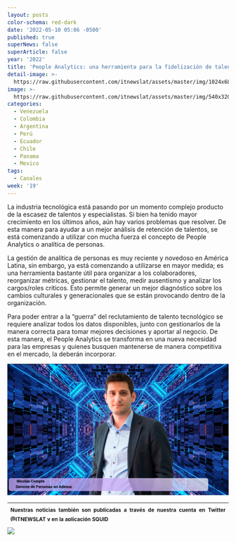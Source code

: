 ```yaml
---
layout: posts
color-schema: red-dark
date: '2022-05-10 05:06 -0500'
published: true
superNews: false
superArticle: false
year: '2022'
title: 'People Analytics: una herramienta para la fidelización de talentos '
detail-image: >-
  https://raw.githubusercontent.com/itnewslat/assets/master/img/1024x680/Nicolas-Compte-g.jpg
image: >-
  https://raw.githubusercontent.com/itnewslat/assets/master/img/540x320/Nicolas-Compte-p.jpg
categories:
  - Venezuela
  - Colombia
  - Argentina
  - Perú
  - Ecuador
  - Chile
  - Panama
  - Mexico
tags:
  - Canales
week: '19'
---
```

La industria tecnológica está pasando por un momento complejo producto de la escasez de talentos y especialistas. Si bien ha tenido mayor crecimiento en los últimos años, aún hay varios problemas que resolver. De esta manera para ayudar a un mejor análisis de retención de talentos, se está comenzando a utilizar con mucha fuerza el concepto de People Analytics o analítica de personas. 

La gestión de analítica de personas es muy reciente y novedoso en América Latina, sin embargo, ya está comenzando a utilizarse en mayor medida; es una herramienta bastante útil para organizar a los colaboradores, reorganizar métricas, gestionar el talento, medir ausentismo y analizar los cargos/roles críticos. Esto permite generar un mejor diagnóstico sobre los cambios culturales y generacionales que se están provocando dentro de la organización. 

Para poder entrar a la “guerra” del reclutamiento de talento tecnológico se requiere analizar todos los datos disponibles, junto con gestionarlos de la manera correcta para tomar mejores decisiones y aportar al negocio. De esta manera, el People Analytics se transforma en una nueva necesidad para las empresas y quienes busquen mantenerse de manera competitiva en el mercado, la deberán incorporar.

![](https://raw.githubusercontent.com/itnewslat/assets/master/img/540x320/Nicolas-Compte-p.jpg)

<table style="height: 42px;" width="569">
<tbody>
<tr>
<td style="text-align: justify;"><sub><strong>Nuestras noticias también son publicadas a través de nuestra cuenta en Twitter <a href="https://twitter.com/itnewslat?lang=es">@ITNEWSLAT</a> y en la aplicación <a href="https://squidapp.co/en/">SQUID</a></strong></sub></td>
</tr>
</tbody>
</table>

<img src="https://tracker.metricool.com/c3po.jpg?hash=56f88a41e39ab42c063cc51676587a04"/>
